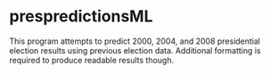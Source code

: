# prespredictionsML

This program attempts to predict 2000, 2004, and 2008 presidential election results using previous election data. Additional formatting is required to produce readable results though.
